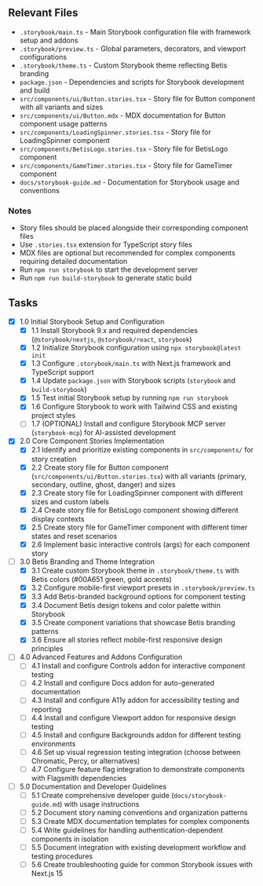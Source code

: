 ## Relevant Files

- `.storybook/main.ts` - Main Storybook configuration file with framework setup and addons
- `.storybook/preview.ts` - Global parameters, decorators, and viewport configurations
- `.storybook/theme.ts` - Custom Storybook theme reflecting Betis branding
- `package.json` - Dependencies and scripts for Storybook development and build
- `src/components/ui/Button.stories.tsx` - Story file for Button component with all variants and sizes
- `src/components/ui/Button.mdx` - MDX documentation for Button component usage patterns
- `src/components/LoadingSpinner.stories.tsx` - Story file for LoadingSpinner component
- `src/components/BetisLogo.stories.tsx` - Story file for BetisLogo component
- `src/components/GameTimer.stories.tsx` - Story file for GameTimer component
- `docs/storybook-guide.md` - Documentation for Storybook usage and conventions

### Notes

- Story files should be placed alongside their corresponding component files
- Use `.stories.tsx` extension for TypeScript story files
- MDX files are optional but recommended for complex components requiring detailed documentation
- Run `npm run storybook` to start the development server
- Run `npm run build-storybook` to generate static build

## Tasks

- [x] 1.0 Initial Storybook Setup and Configuration
  - [x] 1.1 Install Storybook 9.x and required dependencies (`@storybook/nextjs`, `@storybook/react`, `storybook`)
  - [x] 1.2 Initialize Storybook configuration using `npx storybook@latest init`
  - [x] 1.3 Configure `.storybook/main.ts` with Next.js framework and TypeScript support
  - [x] 1.4 Update `package.json` with Storybook scripts (`storybook` and `build-storybook`)
  - [x] 1.5 Test initial Storybook setup by running `npm run storybook`
  - [x] 1.6 Configure Storybook to work with Tailwind CSS and existing project styles
  - [ ] 1.7 (OPTIONAL) Install and configure Storybook MCP server (`storybook-mcp`) for AI-assisted development

- [x] 2.0 Core Component Stories Implementation
  - [x] 2.1 Identify and prioritize existing components in `src/components/` for story creation
  - [x] 2.2 Create story file for Button component (`src/components/ui/Button.stories.tsx`) with all variants (primary, secondary, outline, ghost, danger) and sizes
  - [x] 2.3 Create story file for LoadingSpinner component with different sizes and custom labels
  - [x] 2.4 Create story file for BetisLogo component showing different display contexts
  - [x] 2.5 Create story file for GameTimer component with different timer states and reset scenarios
  - [x] 2.6 Implement basic interactive controls (args) for each component story

- [ ] 3.0 Betis Branding and Theme Integration
  - [x] 3.1 Create custom Storybook theme in `.storybook/theme.ts` with Betis colors (#00A651 green, gold accents)
  - [x] 3.2 Configure mobile-first viewport presets in `.storybook/preview.ts`
  - [x] 3.3 Add Betis-branded background options for component testing
  - [x] 3.4 Document Betis design tokens and color palette within Storybook
  - [x] 3.5 Create component variations that showcase Betis branding patterns
  - [x] 3.6 Ensure all stories reflect mobile-first responsive design principles

- [ ] 4.0 Advanced Features and Addons Configuration
  - [ ] 4.1 Install and configure Controls addon for interactive component testing
  - [ ] 4.2 Install and configure Docs addon for auto-generated documentation
  - [ ] 4.3 Install and configure A11y addon for accessibility testing and reporting
  - [ ] 4.4 Install and configure Viewport addon for responsive design testing
  - [ ] 4.5 Install and configure Backgrounds addon for different testing environments
  - [ ] 4.6 Set up visual regression testing integration (choose between Chromatic, Percy, or alternatives)
  - [ ] 4.7 Configure feature flag integration to demonstrate components with Flagsmith dependencies

- [ ] 5.0 Documentation and Developer Guidelines
  - [ ] 5.1 Create comprehensive developer guide (`docs/storybook-guide.md`) with usage instructions
  - [ ] 5.2 Document story naming conventions and organization patterns
  - [ ] 5.3 Create MDX documentation templates for complex components
  - [ ] 5.4 Write guidelines for handling authentication-dependent components in isolation
  - [ ] 5.5 Document integration with existing development workflow and testing procedures
  - [ ] 5.6 Create troubleshooting guide for common Storybook issues with Next.js 15
